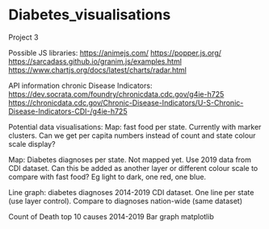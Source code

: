 # Diabetes_visualisations

Project 3

Possible JS libraries:
https://animejs.com/
https://popper.js.org/
https://sarcadass.github.io/granim.js/examples.html
https://www.chartjs.org/docs/latest/charts/radar.html

API information chronic Disease Indicators:
https://dev.socrata.com/foundry/chronicdata.cdc.gov/g4ie-h725
https://chronicdata.cdc.gov/Chronic-Disease-Indicators/U-S-Chronic-Disease-Indicators-CDI-/g4ie-h725

Potential data visualisations:
Map: fast food per state.
Currently with marker clusters. Can we get per capita numbers instead of count and state colour scale display?

Map: Diabetes diagnoses per state. Not mapped yet. Use 2019 data from CDI dataset.
Can this be added as another layer or different colour scale to compare with fast food? Eg light to dark, one red, one blue.

Line graph: diabetes diagnoses 2014-2019
CDI dataset. One line per state (use layer control).
Compare to diagnoses nation-wide (same dataset)

Count of Death top 10 causes 2014-2019
Bar graph matplotlib
